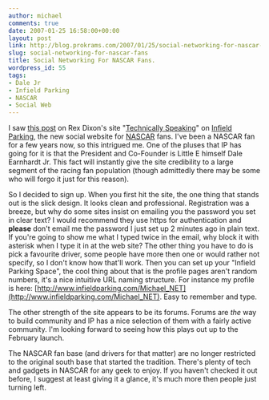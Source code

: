 ```yaml
---
author: michael
comments: true
date: 2007-01-25 16:58:00+00:00
layout: post
link: http://blog.prokrams.com/2007/01/25/social-networking-for-nascar-fans/
slug: social-networking-for-nascar-fans
title: Social Networking For NASCAR Fans.
wordpress_id: 55
tags:
- Dale Jr
- Infield Parking
- NASCAR
- Social Web
---
```


I saw [this post](http://rexduffdixon.com/?p=1482) on Rex Dixon's site "[Technically Speaking](http://rexduffdixon.com/)" on [Infield Parking](http://www.infieldparking.com/), the new social website for [NASCAR](http://www.nascar.com/) fans.  I've been a NASCAR fan for a few years now, so this intrigued me.  One of the pluses that IP has going for it is that the President and Co-Founder is Little E himself Dale Earnhardt Jr.  This fact will instantly give the site credibility to a large segment of the racing fan population (though admittedly there may be some who will forgo it just for this reason).   

So I decided to sign up.   When you first hit the site, the one thing that stands out is the slick design.  It looks clean and professional.  Registration was a breeze, but why do some sites insist on emailing you the password you set in clear text?  I would recommend they use https for authentication and **please** don't email me the password I just set up 2 minutes ago in plain text.  If you're going to show me what I typed twice in the email, why block it with asterisk when I type it in at the web site?  The other thing you have to do is pick a favourite driver, some people have more then one or would rather not specify, so I don't know how that'll work.  Then you can set up your "Infield Parking Space", the cool thing about that is the profile pages aren't random numbers, it's a nice intuitive URL naming structure.  For instance my profile is here: [http://www.infieldparking.com/Michael_NET](http://www.infieldparking.com/Michael_NET).  Easy to remember and type.   

The other strength of the site appears to be its forums.   Forums are _the_ way to build community and IP has a nice selection of them with a fairly active community.  I'm looking forward to seeing how this plays out up to the February launch.  

The NASCAR fan base (and drivers for that matter) are no longer restricted to the original south base that started the tradition.  There's plenty of tech and gadgets in NASCAR for any geek to enjoy.  If you haven't checked it out before, I suggest at least giving it a glance, it's much more then people just turning left.
